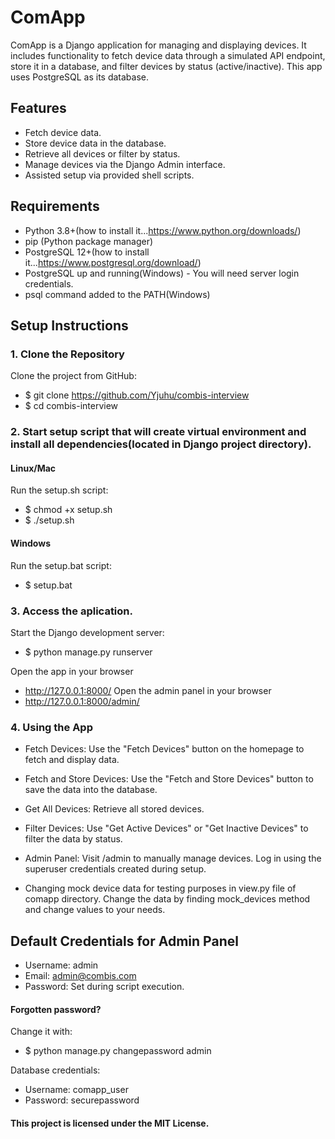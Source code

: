 # ComApp
ComApp is a Django application for managing and displaying devices. It includes functionality to fetch device data through a simulated API endpoint, store it in a database, and filter devices by status (active/inactive). This app uses PostgreSQL as its database.

## Features
- Fetch device data.
- Store device data in the database.
- Retrieve all devices or filter by status.
- Manage devices via the Django Admin interface.
- Assisted setup via provided shell scripts.

## Requirements
- Python 3.8+(how to install it...https://www.python.org/downloads/)
- pip (Python package manager)
- PostgreSQL 12+(how to install it...https://www.postgresql.org/download/)
- PostgreSQL up and running(Windows) - You will need server login credentials.
- psql command added to the PATH(Windows)

## Setup Instructions
### 1. Clone the Repository
Clone the project from GitHub:
- $ git clone https://github.com/Yjuhu/combis-interview
- $ cd combis-interview

### 2. Start setup script that will create virtual environment and install all dependencies(located in Django project directory).
#### Linux/Mac
Run the setup.sh script:
- $ chmod +x setup.sh
- $ ./setup.sh

#### Windows
Run the setup.bat script:
- $ setup.bat

### 3. Access the aplication.
Start the Django development server:
- $ python manage.py runserver

Open the app in your browser
- http://127.0.0.1:8000/
Open the admin panel in your browser
- http://127.0.0.1:8000/admin/

### 4. Using the App
- Fetch Devices: Use the "Fetch Devices" button on the homepage to fetch and display data.

- Fetch and Store Devices: Use the "Fetch and Store Devices" button to save the data into the database.

- Get All Devices: Retrieve all stored devices.

- Filter Devices: Use "Get Active Devices" or "Get Inactive Devices" to filter the data by status.

- Admin Panel: Visit /admin to manually manage devices. Log in using the superuser credentials created during setup.

- Changing mock device data for testing purposes in view.py file of comapp directory. Change the data by finding mock_devices method and change values to your needs. 

## Default Credentials for Admin Panel
- Username: admin
- Email: admin@combis.com
- Password: Set during script execution.

#### Forgotten password?
Change it with:
- $ python manage.py changepassword admin

Database credentials:
- Username: comapp_user
- Password: securepassword

#### This project is licensed under the MIT License.

